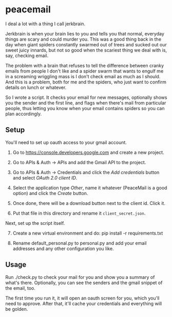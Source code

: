 peacemail
============

I deal a lot with a thing I call jerkbrain. 

Jerkbrain is when your brain lies to you and tells you that normal, everyday things are scary and could murder you. This was a good thing back in the day when giant spiders constantly swarmed out of trees and sucked out our sweet juicy innards, but not so good when the scariest thing we deal with is, say, checking email.

The problem with a brain that refuses to tell the difference between cranky emails from people I don't like and a spider swarm that wants to engulf me in a screaming wriggling mass is I don't check email as much as I should. And this is a problem, both for me and the spiders, who just want to confirm details on lunch or whatever.

So I wrote a script. It checks your email for new messages, optionally shows you the sender and the first line, and flags when there's mail from particular people, thus letting you know when your email contains spiders so you can plan accordingly.  

Setup
------

You'll need to set up oauth access to your gmail account.

1. Go to https://console.developers.google.com and create a new project.

2. Go to APIs & Auth -> APIs and add the Gmail API to the project.

3. Go to APIs & Auth -> Credentials and click the *Add credentials* button and select *OAuth 2.0 client ID*.

4. Select the application type *Other*, name it whatever (PeaceMail is a good option) and click the *Create* button.

5. Once done, there will be a download button next to the client id. Click it.

6. Put that file in this directory and rename it `client_secret.json`.

Next, set up the script itself.

7. Create a new virtual environment and do: pip install -r requirements.txt

8. Rename default_personal.py to personal.py and add your email addresses and any other configuration you like.

Usage
------

Run ./check.py to check your mail for you and show you a summary of what's there. Optionally, you can see the senders and the gmail snippet of the email, too.

The first time you run it, it will open an oauth screen for you, which you'll need to approve. After that, it'll cache your credentials and everything will be golden.






